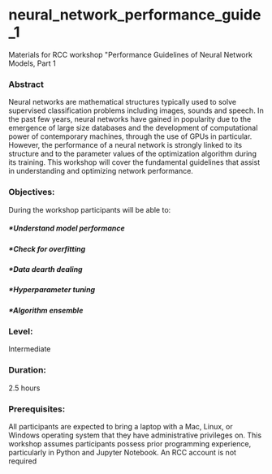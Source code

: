 # neural_network_performance_guide_1

Materials for RCC workshop "Performance Guidelines of Neural Network Models, Part 1

### Abstract
Neural networks are mathematical structures typically used to solve supervised classification problems including images, sounds and speech.  In the past few years, neural networks have gained in popularity due to the emergence of large size databases and the development of computational power of contemporary machines, through the use of GPUs in particular. However, the performance of a neural network is strongly linked to its structure and to the parameter values of the optimization algorithm during its training.  This workshop will cover the fundamental guidelines that assist in understanding and optimizing network performance. 

### Objectives:
During the workshop participants will be able to:
##### *Understand model performance
##### *Check for overfitting
##### *Data dearth dealing
##### *Hyperparameter tuning
##### *Algorithm ensemble

### Level: 
Intermediate
### Duration: 
2.5 hours
### Prerequisites: 
All participants are expected to bring a laptop with a Mac, Linux, or Windows operating system that they have administrative privileges on.  This workshop assumes participants possess prior programming experience, particularly in Python and Jupyter Notebook. An RCC account is not required
